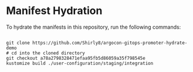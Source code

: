 
# Manifest Hydration

To hydrate the manifests in this repository, run the following commands:

```shell

git clone https://github.com/Shirly8/argocon-gitops-promoter-hydrate-demo
# cd into the cloned directory
git checkout a78a2798328471efaa95fb5d86059a35f798545e
kustomize build ./user-configuration/staging/integration
```